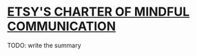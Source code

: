 # [ETSY'S CHARTER OF MINDFUL COMMUNICATION](https://larahogan.me/blog/charter-mindful-communication/)

TODO: write the summary